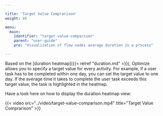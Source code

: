 ```yaml
---

title: 'Target Value Comprarison'
weight: 60

menu:
  main:
    identifier: "target-value-comparison"
    parent: "user-guide"
    pre: "Visualization of flow nodes avarage duration in a process"

---
```


Based on the [duration heatmap]({{< relref "duration.md" >}}), Optimize allows you to specify a target value for every activity. For example, if a user task has to be completed within one day, you can set the target value to one day. If the average time it takes to complete the user task exceeds this target value, the task is highlighted in the heatmap.

Have a look here on how to display the duration heatmap view:

{{< video src="../video/target-value-comparison.mp4" title="Target Value Comprarison" >}}
